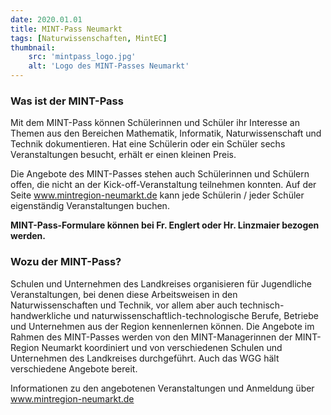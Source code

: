 ```yaml
---
date: 2020.01.01
title: MINT-Pass Neumarkt
tags: [Naturwissenschaften, MintEC]
thumbnail: 
    src: 'mintpass_logo.jpg'
    alt: 'Logo des MINT-Passes Neumarkt' 
---
```


### Was ist der MINT-Pass

Mit dem MINT-Pass können Schülerinnen und Schüler ihr Interesse an Themen aus den Bereichen Mathematik, Informatik,
Naturwissenschaft und Technik dokumentieren. Hat eine Schülerin oder ein Schüler sechs Veranstaltungen besucht, erhält
er einen kleinen Preis.

Die Angebote des MINT-Passes stehen auch Schülerinnen und Schülern offen, die nicht an der Kick-off-Veranstaltung teilnehmen konnten.
Auf der Seite <a href="http://www.mintregion-neumarkt.de">www.mintregion-neumarkt.de</a> kann jede Schülerin / jeder Schüler eigenständig Veranstaltungen buchen.

**MINT-Pass-Formulare können bei Fr. Englert oder Hr. Linzmaier bezogen werden.**

### Wozu der MINT-Pass?

Schulen und Unternehmen des Landkreises organisieren für Jugendliche Veranstaltungen, bei denen diese Arbeitsweisen in den
Naturwissenschaften und Technik, vor allem aber auch technisch-handwerkliche und naturwissenschaftlich-technologische Berufe,
Betriebe und Unternehmen aus der Region kennenlernen können. Die Angebote im Rahmen des MINT-Passes werden von den MINT-Managerinnen
der MINT-Region Neumarkt koordiniert und von verschiedenen Schulen und Unternehmen des Landkreises durchgeführt. Auch das WGG hält
verschiedene Angebote bereit.

Informationen zu den angebotenen Veranstaltungen und Anmeldung über <a href="http://www.mintregion-neumarkt.de">www.mintregion-neumarkt.de</a>